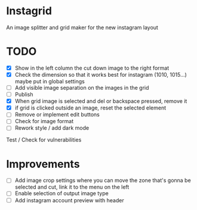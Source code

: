 # Instagrid
An image splitter and grid maker for the new instagram layout

# TODO
- [x] Show in the left column the cut down image to the right format
- [x] Check the dimension so that it works best for instagram (1010, 1015...) maybe put in global settings
- [ ] Add visible image separation on the images in the grid
- [ ] Publish
- [x] When grid image is selected and del or backspace pressed, remove it
- [x] if grid is clicked outside an image, reset the selected element
- [ ] Remove or implement edit buttons
- [ ] Check for image format
- [ ] Rework style / add dark mode

Test / Check for vulnerabilities

# Improvements
- [ ] Add image crop settings where you can move the zone that's gonna be selected and cut, link it to the menu on the left
- [ ] Enable selection of output image type
- [ ] Add instagram account preview with header